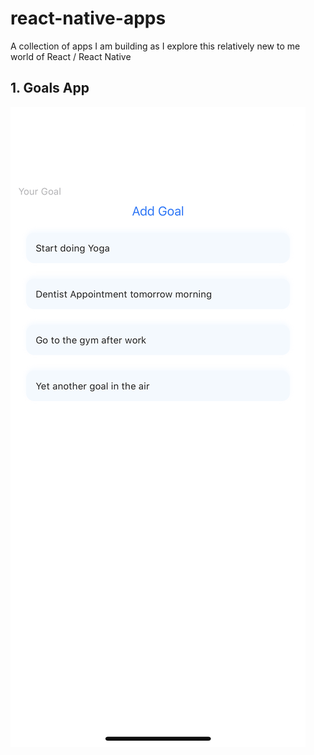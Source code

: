 # react-native-apps

A collection of apps I am building as I explore this relatively new to me world of React / React Native

## 1. Goals App


<img src="https://raw.githubusercontent.com/alivcor/react-native-apps/master/assets/img/goals_app.PNG" style="width:250;"/>
